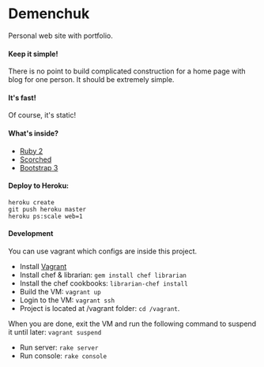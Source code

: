 Demenchuk
========
Personal web site with portfolio.

#### Keep it simple!
There is no point to build complicated construction for a home page with blog for one person. It should be extremely simple.

#### It's fast!
Of course, it's static!

#### What's inside?
* [Ruby 2](http://www.ruby-lang.org)
* [Scorched](http://scorchedrb.com) 
* [Bootstrap 3](http://twitter.github.io/bootstrap/)

#### Deploy to Heroku:

    heroku create
    git push heroku master
    heroku ps:scale web=1

#### Development
You can use vagrant which configs are inside this project.

* Install [Vagrant](http://vagrantup.com)
* Install chef & librarian: `gem install chef librarian`
* Install the chef cookbooks: `librarian-chef install`
* Build the VM: `vagrant up`
* Login to the VM: `vagrant ssh`
* Project is located at /vagrant folder: `cd /vagrant`.

When you are done, exit the VM and run the following command to suspend it until later: `vagrant suspend`

* Run server: `rake server`
* Run console: `rake console`
